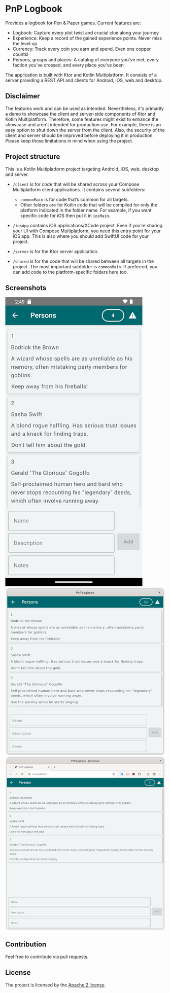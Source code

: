 # PnP Logbook
Provides a logbook for Pen & Paper games. Current features are:
* Logbook: Capture every plot twist and crucial clue along your journey
* Experience: Keep a record of the gained experience points. Never miss the level up
* Currency: Track every coin you earn and spend. Even one copper counts!
* Persons, groups and places: A catalog of everyone you've met, every faction you've crossed, and every place you've been

The application is built with Ktor and Kotlin Multiplatform.
It consists of a server providing a REST API and clients for Android, iOS, web and desktop.

## Disclaimer
The features work and can be used as intended. Nevertheless, it's primarily a demo to showcase the
client and server-side components of Ktor and Kotlin Multiplatform.
Therefore, some features might exist to enhance the showcase and aren't intended for production use.
For example, there is an easy option to shut down the server from the client.
Also, the security of the client and server should be improved before deploying it in production.
Please keep those limitations in mind when using the project.

## Project structure
This is a Kotlin Multiplatform project targeting Android, iOS, web, desktop and server.

* `/client` is for code that will be shared across your Compose Multiplatform client applications.
  It contains several subfolders:
  - `commonMain` is for code that’s common for all targets.
  - Other folders are for Kotlin code that will be compiled for only the platform indicated in the folder name.
    For example, if you want specific code for iOS then put it in `iosMain`.

* `/iosApp` contains iOS applications/XCode project. Even if you’re sharing your UI with Compose Multiplatform, 
  you need this entry point for your iOS app. This is also where you should add SwiftUI code for your project.

* `/server` is for the Ktor server application.

* `/shared` is for the code that will be shared between all targets in the project.
  The most important subfolder is `commonMain`. If preferred, you can add code to the platform-specific folders here too.

## Screenshots
![Android client](screenshot/android.png)
![Desktop client](screenshot/desktop.png)
![Web client](screenshot/web.png)

## Contribution
Feel free to contribute via pull requests.

## License
The project is licensed by the [Apache 2 license](LICENSE).